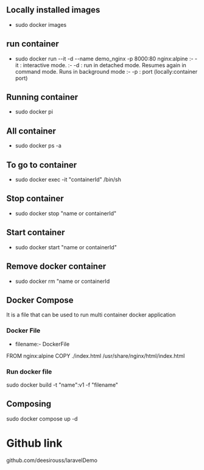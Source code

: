 ## Locally installed images
- sudo docker images

## run container
- sudo docker run --it -d --name demo_nginx -p 8000:80 nginx:alpine
    :- -it : interactive mode.
    :- -d : run in detached mode. Resumes again in command mode. Runs in background mode
    :- -p : port (locally:container port)

## Running container
- sudo docker pi

## All container
- sudo docker ps -a

## To go to container
- sudo docker exec -it "containerId" /bin/sh

## Stop container
- sudo docker stop "name or containerId"

## Start container
- sudo docker start "name or containerId"

## Remove docker container
- sudo docker rm "name or containerId

## Docker Compose

It is a file that can be used to run multi container docker application

### Docker File

- filename:- DockerFile

FROM nginx:alpine
COPY ./index.html /usr/share/nginx/html/index.html

### Run docker file

sudo docker build -t "name":v1 -f "filename"

## Composing
sudo docker compose up -d

# Github link
github.com/deesirouss/laravelDemo